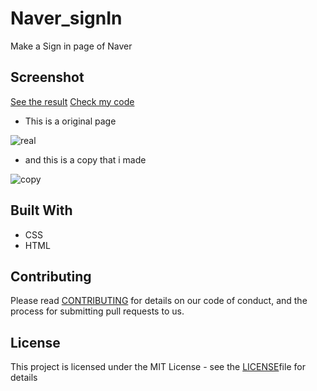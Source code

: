 # Naver_signIn

Make a Sign in page of Naver

## Screenshot

[See the result](https://emily7485.github.io/css-example-NaverSignIn/signin.html)
[Check my code](https://github.com/emily7485/test.github.io/tree/master/01.NaverSignIn)

- This is a original page
  
![real](https://github.com/emily7485/test.github.io/blob/master/images/real.PNG)

- and this is a copy that i made

![copy](https://github.com/emily7485/test.github.io/blob/master/images/copy.PNG)


## Built With
- CSS
- HTML


## Contributing

Please read [CONTRIBUTING](https://gist.github.com/emily7485/be9662f632063012c84f394ab0ff423b) for details on our code of conduct, and the process for submitting pull requests to us.


## License

This project is licensed under the MIT License - see the [LICENSE](https://gist.github.com/emily7485/22bbc7aa64f6c8ee33850ad88bafdfcf)file for details
